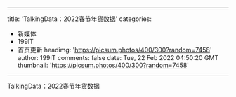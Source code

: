 
---
title: 'TalkingData：2022春节年货数据'
categories: 
 - 新媒体
 - 199IT
 - 首页更新
headimg: 'https://picsum.photos/400/300?random=7458'
author: 199IT
comments: false
date: Tue, 22 Feb 2022 04:50:20 GMT
thumbnail: 'https://picsum.photos/400/300?random=7458'
---

<div>   
TalkingData：2022春节年货数据  
</div>
            